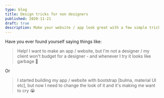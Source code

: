 ```yaml
---
type: blog
title: Design tricks for non designers
published: 2020-11-21
draft: true
description: Make your website / app look great with a few simple tricks
---
```


Have you ever found yourself saying things like:

> Help! I want to make an app / website, but I'm not a designer / my client won't budget for a designer - and whenever I try it looks like garbage 🤢

Or

> I started building my app / website with bootstrap [bulma, material UI etc], but now I need to change the look of it and it's making me want to cry 😭

